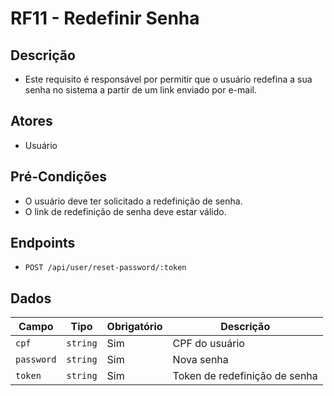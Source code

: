 # RF11 - Redefinir Senha

## Descrição

- Este requisito é responsável por permitir que o usuário redefina a sua senha no sistema a partir de um link enviado
  por e-mail.

## Atores

- Usuário

## Pré-Condições

- O usuário deve ter solicitado a redefinição de senha.
- O link de redefinição de senha deve estar válido.

## Endpoints

- `POST /api/user/reset-password/:token`

## Dados

| Campo      | Tipo     | Obrigatório | Descrição                     |
|------------|----------|-------------|-------------------------------|
| `cpf`      | `string` | Sim         | CPF do usuário                |
| `password` | `string` | Sim         | Nova senha                    |
| `token`    | `string` | Sim         | Token de redefinição de senha |
